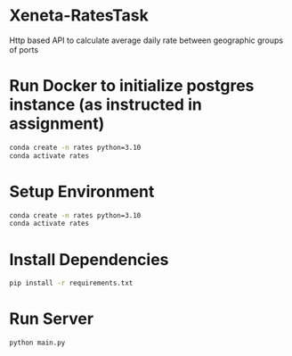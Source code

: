 # Xeneta-RatesTask
Http based API to calculate average daily rate between geographic groups of ports

# Run Docker to initialize postgres instance (as instructed in assignment)
```bash
conda create -n rates python=3.10
conda activate rates
```

# Setup Environment
```bash
conda create -n rates python=3.10
conda activate rates
```

# Install Dependencies
```bash
pip install -r requirements.txt
```

# Run Server
```bash
python main.py
```
